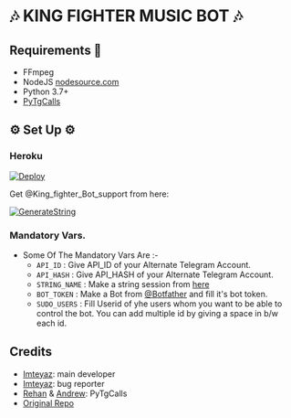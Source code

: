<h1 align="centre">🎶 KING FIGHTER MUSIC BOT 🎶</h1>

## Requirements 📝

- FFmpeg
- NodeJS [nodesource.com](https://nodesource.com/)
- Python 3.7+
- [PyTgCalls](https://github.com/pytgcalls/pytgcalls)

<h2 align="centre">⚙️ Set Up ⚙️</h3>

<h3 align="centre"> Heroku </h4>

[![Deploy](https://www.herokucdn.com/deploy/button.svg)](https://heroku.com/deploy)

Get @King_fighter_Bot_support from here:

[![GenerateString](https://img.shields.io/badge/repl.it-generateString-yellowgreen)](https://replit.com/@mdimteyaz/KINGFIGHTERMUSICBOTPrograming-language#main.py)

### Mandatory Vars.

- Some Of The Mandatory Vars Are :-
   - `API_ID` :  Give API_ID of your Alternate Telegram Account.
   - `API_HASH` :  Give API_HASH of your Alternate Telegram Account.
   - `STRING_NAME` :  Make a string session from [here](https://replit.com/@mdimteyaz/KINGFIGHTERMUSICBOTPrograming-language#main.py)
   - `BOT_TOKEN` :  Make a Bot from [@Botfather](https://t.me/botfather) and fill it's bot token.
   - `SUDO_USERS` :  Fill Userid of yhe users whom you want to be able to control the bot. You can add multiple id by giving a space in b/w each id.

## Credits

- [Imteyaz](https://github.com/rojserbest): main developer
- [Imteyaz](https://github.com/BlackStoneReborn): bug reporter
- [Rehan](https://github.com/Laky-64) & [Andrew](https://github.com/AndrewLaneX): PyTgCalls
- [Original Repo](https://github.com/suprojects/CallsMusic)
